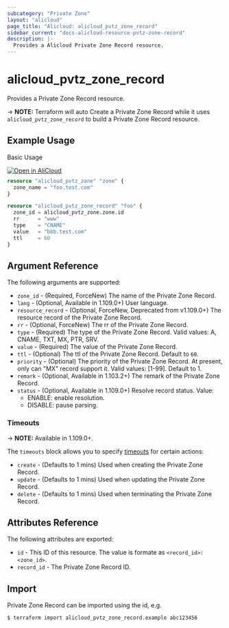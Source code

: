 ```yaml
---
subcategory: "Private Zone"
layout: "alicloud"
page_title: "Alicloud: alicloud_pvtz_zone_record"
sidebar_current: "docs-alicloud-resource-pvtz-zone-record"
description: |-
  Provides a Alicloud Private Zone Record resource.
---
```


# alicloud\_pvtz\_zone\_record

Provides a Private Zone Record resource.

-> **NOTE:** Terraform will auto Create a Private Zone Record while it uses `alicloud_pvtz_zone_record` to build a Private Zone Record resource.

## Example Usage

Basic Usage

<div style="display: block;margin-bottom: 40px;"><div class="oics-button" style="float: right;position: absolute;margin-bottom: 10px;">
  <a href="https://api.aliyun.com/terraform?resource=alicloud_pvtz_zone_record&exampleId=fc2efd0a-3bf4-6e20-1008-129e2b25871d0e6af25f&activeTab=example&spm=docs.r.pvtz_zone_record.0.fc2efd0a3b&intl_lang=EN_US" target="_blank">
    <img alt="Open in AliCloud" src="https://img.alicdn.com/imgextra/i1/O1CN01hjjqXv1uYUlY56FyX_!!6000000006049-55-tps-254-36.svg" style="max-height: 44px; max-width: 100%;">
  </a>
</div></div>

```terraform
resource "alicloud_pvtz_zone" "zone" {
  zone_name = "foo.test.com"
}

resource "alicloud_pvtz_zone_record" "foo" {
  zone_id = alicloud_pvtz_zone.zone.id
  rr      = "www"
  type    = "CNAME"
  value   = "bbb.test.com"
  ttl     = 60
}
```
## Argument Reference

The following arguments are supported:

* `zone_id` - (Required, ForceNew) The name of the Private Zone Record.
* `lang` - (Optional, Available in 1.109.0+) User language.
* `resource_record` - (Optional, ForceNew, Deprecated from v1.109.0+) The resource record of the Private Zone Record.
* `rr` - (Optional, ForceNew) The rr of the Private Zone Record.
* `type` - (Required) The type of the Private Zone Record. Valid values: A, CNAME, TXT, MX, PTR, SRV.
* `value` - (Required) The value of the Private Zone Record.
* `ttl` - (Optional) The ttl of the Private Zone Record. Default to `60`.
* `priority` - (Optional) The priority of the Private Zone Record. At present, only can "MX" record support it. Valid values: [1-99]. Default to 1.
* `remark` - (Optional, Available in 1.103.2+) The remark of the Private Zone Record.
* `status` - (Optional, Available in 1.109.0+) Resolve record status. Value:
    - ENABLE: enable resolution.
    - DISABLE: pause parsing.

### Timeouts

-> **NOTE:** Available in 1.109.0+.

The `timeouts` block allows you to specify [timeouts](https://www.terraform.io/docs/configuration-0-11/resources.html#timeouts) for certain actions:

* `create` - (Defaults to 1 mins) Used when creating the Private Zone Record.
* `update` - (Defaults to 1 mins) Used when updating the Private Zone Record.
* `delete` - (Defaults to 1 mins) Used when terminating the Private Zone Record. 

## Attributes Reference

The following attributes are exported:

* `id` - This ID of this resource. The value is formate as `<record_id>:<zone_id>`.
* `record_id` - The Private Zone Record ID.

## Import

Private Zone Record can be imported using the id, e.g.

```shell
$ terraform import alicloud_pvtz_zone_record.example abc123456
```

